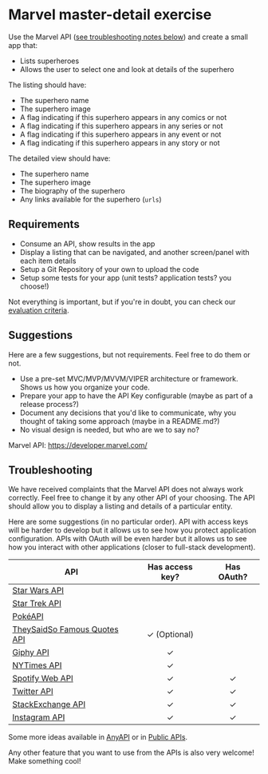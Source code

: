 # Marvel master-detail exercise

Use the Marvel API ([see troubleshooting notes below](#troubleshooting)) and create a small app that:

- Lists superheroes
- Allows the user to select one and look at details of the superhero

The listing should have:

- The superhero name
- The superhero image
- A flag indicating if this superhero appears in any comics or not
- A flag indicating if this superhero appears in any series or not
- A flag indicating if this superhero appears in any event or not
- A flag indicating if this superhero appears in any story or not

The detailed view should have:

- The superhero name
- The superhero image
- The biography of the superhero
- Any links available for the superhero (`urls`)

## Requirements

- Consume an API, show results in the app
- Display a listing that can be navigated, and another screen/panel with each item details
- Setup a Git Repository of your own to upload the code
- Setup some tests for your app (unit tests? application tests? you choose!)

Not everything is important, but if you're in doubt, you can check our [evaluation criteria](../EvaluationCriteria.md).

## Suggestions

Here are a few suggestions, but not requirements. Feel free to do them or not.

- Use a pre-set MVC/MVP/MVVM/VIPER architecture or framework. Shows us how you organize your code.
- Prepare your app to have the API Key configurable (maybe as part of a release process?)
- Document any decisions that you'd like to communicate, why you thought of taking some approach (maybe in a README.md?)
- No visual design is needed, but who are we to say no?

Marvel API: https://developer.marvel.com/

## Troubleshooting

We have received complaints that the Marvel API does not always work correctly. Feel free to change it by any other API of your choosing. The API should allow you to display a listing and details of a particular entity.

Here are some suggestions (in no particular order). API with access keys will be harder to develop but it allows us to see how you protect application configuration. APIs with OAuth will be even harder but it allows us to see how you interact with other applications (closer to full-stack development).

| API                                                                                        | Has access key? | Has OAuth? |
|--------------------------------------------------------------------------------------------|:---------------:|:----------:|
| [Star Wars API](https://swapi.co/)                                                         |                 |            |
| [Star Trek API](http://stapi.co/)                                                          |                 |            |
| [PokéAPI](https://pokeapi.co/docs/v2.html)                                                 |                 |            |
| [TheySaidSo Famous Quotes API](https://theysaidso.com/api/)                                |   ✓ (Optional)  |           |
| [Giphy API](https://developers.giphy.com/docs/)                                            |       ✓         |            |
| [NYTimes API](https://developer.nytimes.com/)                                              |       ✓         |            |
| [Spotify Web API](https://developer.spotify.com/documentation/web-api/)                    |       ✓         |     ✓     |
| [Twitter API](https://developer.twitter.com/en/docs.html)                                  |       ✓         |     ✓      |
| [StackExchange API](https://api.stackexchange.com/)                                        |       ✓         |     ✓      |
| [Instagram API](https://www.instagram.com/developer/)                                      |       ✓         |     ✓     |


Some more ideas available in [AnyAPI](https://any-api.com/) or in [Public APIs](https://github.com/public-apis/public-apis).

Any other feature that you want to use from the APIs is also very welcome! Make something cool!